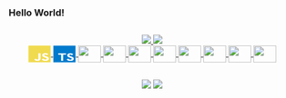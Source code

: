 ### Hello World!

##

<div align="center">
  <a href="https://github.com/JoaoVanzuita">
  <img height="180em" src="https://joao-vanzuita-stats.vercel.app/api?username=JoaoVanzuita&show_icons=true&theme=midnight-purple&count_private=true"/>
  <img height="180em" src="https://joao-vanzuita-stats.vercel.app/api/top-langs/?username=JoaoVanzuita&layout=compact&langs_count=7&theme=midnight-purple"/>
</div>

<div align="center">
  <img align="center" height="30" width="40" src="https://raw.githubusercontent.com/devicons/devicon/master/icons/javascript/javascript-plain.svg">
  <img align="center" height="30" width="40" src="https://raw.githubusercontent.com/devicons/devicon/master/icons/typescript/typescript-original.svg">
  <img align="center" height="30" width="40" src="https://cdn.jsdelivr.net/gh/devicons/devicon/icons/react/react-original.svg">
  <img align="center" height="30" width="40" src="https://cdn.jsdelivr.net/gh/devicons/devicon/icons/nodejs/nodejs-original.svg">
  <img align="center" height="30" width="40" src="https://cdn.jsdelivr.net/gh/devicons/devicon/icons/java/java-original.svg">
  <img align="center" height="30" width="40" src="https://cdn.jsdelivr.net/gh/devicons/devicon/icons/postgresql/postgresql-original.svg"/>
  <img align="center" height="30" width="40" src="https://cdn.jsdelivr.net/gh/devicons/devicon/icons/mongodb/mongodb-original.svg" />
<!--   <img align="center" height="30" width="40" src="https://cdn.jsdelivr.net/gh/devicons/devicon/icons/vscode/vscode-original.svg" />
  <img align="center" height="30" width="40" src="https://cdn.jsdelivr.net/gh/devicons/devicon/icons/intellij/intellij-original.svg"> -->
  <img align="center" height="30" width="40" src="https://cdn.jsdelivr.net/gh/devicons/devicon/icons/docker/docker-plain.svg" />
  <img align="center" height="30" width="40" src="https://cdn.jsdelivr.net/gh/devicons/devicon/icons/linux/linux-original.svg" />
  <img align="center" height="30" width="40" src="https://cdn.jsdelivr.net/gh/devicons/devicon/icons/fedora/fedora-original.svg" />
</div>

##

<div align="center"> 
<!--
  <a href="https://discord.gg/709449198264778762" target="_blank"><img src="https://img.shields.io/badge/Discord-7289DA?style=for-the-badge&logo=discord&logoColor=white" target="_blank"></a>
  <a href="https://api.whatsapp.com/send?phone=5547991615423" target="_blank"><img src="https://img.shields.io/badge/WhatsApp-25D366?style=for-the-badge&logo=whatsapp&logoColor=white" target="_blank"></a>
  -->
  <a href="mailto:joaog17vanzuita@gmail.com"><img src="https://img.shields.io/badge/-Gmail-%23333?style=for-the-badge&logo=gmail&logoColor=white" target="_blank"></a>
  <a href="https://www.linkedin.com/in/JoaoVanzuita" target="_blank"><img src="https://img.shields.io/badge/-LinkedIn-%230077B5?style=for-the-badge&logo=linkedin&logoColor=white" target="_blank"></a>
</div>

